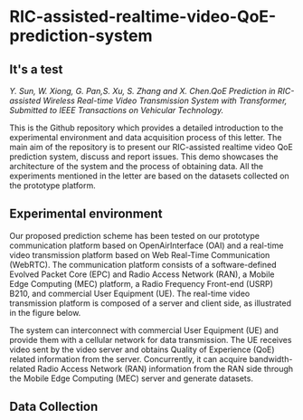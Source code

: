 # RIC-assisted-realtime-video-QoE-prediction-system
## It's a test 
_Y. Sun, W. Xiong, G. Pan,S. Xu, S. Zhang and X. Chen.QoE Prediction in RIC-assisted Wireless Real-time Video Transmission System with Transformer, Submitted to IEEE Transactions on Vehicular Technology._

This is the Github repository which provides a detailed introduction to the experimental environment and data acquisition process of this letter. The main aim of the repository is to present our RIC-assisted realtime video QoE prediction system, discuss and report issues. This demo showcases the architecture of the system and the process of obtaining data. All the experiments mentioned in the letter are based on the datasets collected on the prototype platform. 
## Experimental environment
Our proposed prediction scheme has been tested on our prototype communication platform based on OpenAirInterface (OAI) and a real-time video transmission platform based on Web Real-Time Communication (WebRTC). The communication platform consists of a software-defined Evolved Packet Core (EPC) and Radio Access Network (RAN), a Mobile Edge Computing (MEC) platform, a Radio Frequency Front-end (USRP) B210, and commercial User Equipment (UE). The real-time video transmission platform is composed of a server and client side, as illustrated in the figure below.

The system can interconnect with commercial User Equipment (UE) and provide them with a cellular network for data transmission. The UE receives video sent by the video server and obtains Quality of Experience (QoE) related information from the server. Concurrently, it can acquire bandwidth-related Radio Access Network (RAN) information from the RAN side through the Mobile Edge Computing (MEC) server and generate datasets.
## Data Collection

